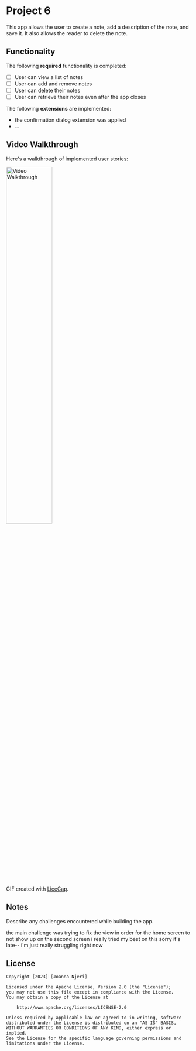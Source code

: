 # Project 6

This app allows the user to create a note, add a description of the note, and save it. It also allows the reader to delete the note. 

## Functionality 

The following **required** functionality is completed:

* [ ] User can view a list of notes 
* [ ] User can add and remove notes
* [ ] User can delete their notes 
* [ ] User can retrieve their notes even after the app closes 

The following **extensions** are implemented:

* the confirmation dialog extension was applied 
* ...

## Video Walkthrough

Here's a walkthrough of implemented user stories:

<img src='walkthrough.gif' title='Video Walkthrough' width='50%' alt='Video Walkthrough' />

GIF created with [LiceCap](http://www.cockos.com/licecap/).

## Notes

Describe any challenges encountered while building the app.

the main challenge was trying to fix the view in order for the home screen to not show up on the second screen
i really tried my best on this sorry it's late-- i'm just really struggling right now 

## License

    Copyright [2023] [Joanna Njeri]

    Licensed under the Apache License, Version 2.0 (the "License");
    you may not use this file except in compliance with the License.
    You may obtain a copy of the License at

        http://www.apache.org/licenses/LICENSE-2.0

    Unless required by applicable law or agreed to in writing, software
    distributed under the License is distributed on an "AS IS" BASIS,
    WITHOUT WARRANTIES OR CONDITIONS OF ANY KIND, either express or implied.
    See the License for the specific language governing permissions and
    limitations under the License.
